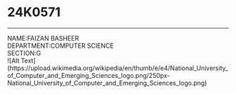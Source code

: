 # 24K0571
<hr>NAME:FAIZAN BASHEER
<br>
DEPARTMENT:COMPUTER SCIENCE
<br>
SECTION:G
<br>
![Alt Text](https://upload.wikimedia.org/wikipedia/en/thumb/e/e4/National_University_of_Computer_and_Emerging_Sciences_logo.png/250px-National_University_of_Computer_and_Emerging_Sciences_logo.png)
